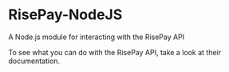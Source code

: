 RisePay-NodeJS
==============

A Node.js module for interacting with the RisePay API


To see what you can do with the RisePay API, take a look at their documentation.
